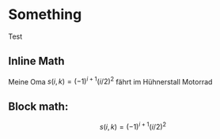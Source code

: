 # Something

Test

## Inline Math
Meine Oma $s(i,k) = (-1)^{i+1}(i/2)^2$ fährt im Hühnerstall Motorrad

## Block math:
$$
s(i,k) = (-1)^{i+1}(i/2)^2
$$